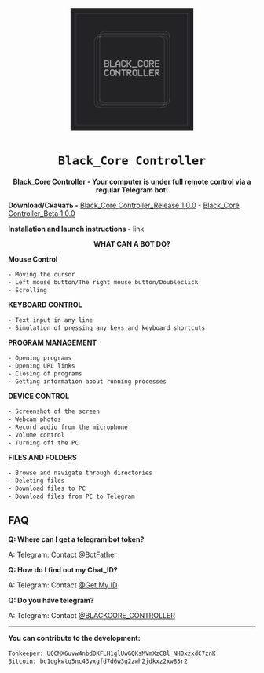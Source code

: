 <div align="center">
  <img src="logo-1.jpg" width="250"/>
  <h1><code>Black_Core Controller</code></h1>
  
  **Black_Core Controller - Your computer is under full remote control via a regular Telegram bot!**
  
</div>

**Download/Скачать -** [Black_Core Controller_Release 1.0.0](https://github.com/dhaubum/Black-Core-Controller/releases/tag/Black_Core_Controller_Release1.0.0) - [Black_Core Controller_Beta 1.0.0](https://github.com/dhaubum/Black-Core-Controller/releases/tag/Black_Core_Controller_Beta1.0.0)

**Installation and launch instructions -** [link](https://github.com/dhaubum/Black-Core-Controller/blob/ad6226336f39dbd09d300c2bcae11a8f37820e85/Installation%20and%20launch%20instructions-%D0%98%D0%BD%D1%81%D1%82%D1%80%D1%83%D0%BA%D1%86%D0%B8%D1%8F%20%D0%BF%D0%BE%20%D1%83%D1%81%D1%82%D0%B0%D0%BD%D0%BE%D0%B2%D0%BA%D0%B5%20%D0%B8%20%D0%B7%D0%B0%D0%BF%D1%83%D1%81%D0%BA%D1%83.pdf)

<div align="center">

  **WHAT CAN A BOT DO?**
</div>

**Mouse Control**
```
- Moving the cursor
- Left mouse button/The right mouse button/Doubleclick
- Scrolling
```

**KEYBOARD CONTROL**
```
- Text input in any line
- Simulation of pressing any keys and keyboard shortcuts
```

**PROGRAM MANAGEMENT**
```
- Opening programs
- Opening URL links
- Closing of programs
- Getting information about running processes
```

**DEVICE CONTROL**
```
- Screenshot of the screen
- Webcam photos
- Record audio from the microphone
- Volume control
- Turning off the PC
```

**FILES AND FOLDERS**
```
- Browse and navigate through directories
- Deleting files
- Download files to PC
- Download files from PC to Telegram
```

FAQ
-----------
**Q: Where can I get a telegram bot token?**

A: Telegram: Contact [@BotFather](https://t.me/BotFather)

**Q: How do I find out my Chat_ID?**

A: Telegram: Contact [@Get My ID](https://t.me/getmyid_bot)

**Q: Do you have telegram?**

A: Telegram: Contact [@BLACKCORE_CONTROLLER](https://t.me/BLACKCORE_CONTROLLER)

-----------


**You can contribute to the development:**
```
Tonkeeper: UQCMX6uvw4nbd0KFLH1glUwGQKsMVmXzC8l_NH0xzxdC7znK
Bitcoin: bc1qgkwtq5nc43yxgfd7d6w3q2zwh2jdkxz2xw83r2
```
